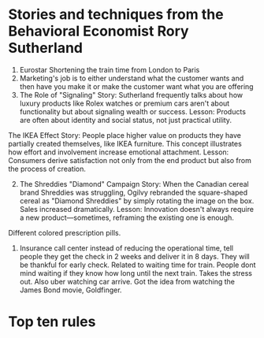 # Stories and techniques from the Behavioral Economist Rory Sutherland


1. Eurostar Shortening the train time from London to Paris
1. Marketing's job is to either understand what the customer wants and then have you make it or make the customer want what you are offering
1.  The Role of "Signaling"
Story: Sutherland frequently talks about how luxury products like Rolex watches or premium cars aren't about functionality but about signaling wealth or success.
Lesson: Products are often about identity and social status, not just practical utility.

 The IKEA Effect
Story: People place higher value on products they have partially created themselves, like IKEA furniture. This concept illustrates how effort and involvement increase emotional attachment.
Lesson: Consumers derive satisfaction not only from the end product but also from the process of creation.


2. The Shreddies "Diamond" Campaign
Story: When the Canadian cereal brand Shreddies was struggling, Ogilvy rebranded the square-shaped cereal as "Diamond Shreddies" by simply rotating the image on the box. Sales increased dramatically.
Lesson: Innovation doesn't always require a new product—sometimes, reframing the existing one is enough.


Different colored prescription pills.

1. Insurance call center instead of reducing the operational time, tell people they get the check in 2 weeks and deliver it in 8 days.  They will be thankful for early check.  Related to waiting time for train.  People dont mind waiting if they know how long until the next train.  Takes the stress out.  Also uber watching car arrive.  Got the idea from watching the James Bond movie, Goldfinger.



# Top ten rules
